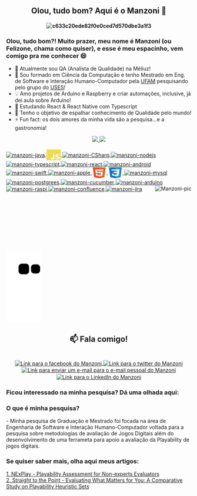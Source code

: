 <h2 align="center"> Olou, tudo bom? Aqui é o Manzoni 👋 </h3>
<h4 align="center">

  ![c633c20ede82f0e0ced7d570dbe3a1f3](https://user-images.githubusercontent.com/70382532/138322189-2db8df52-9dcb-40a0-88a8-c365466bd33d.gif)

</h4>

  ### Olou, tudo bom?! Muito prazer, meu nome é Manzoni (ou Felizone, chama como quiser), e esse é meu espacinho, vem comigo pra me conhecer 😄

  - 🔭 Atualmente sou QA (Analista de Qualidade) na Méliuz!
  - 📖 Sou formado em Ciência da Computação e tenho Mestrado em Eng. de Software e Interação Humano-Computador pela [UFAM](https://icomp.ufam.edu.br/) pesquisando pelo grupo do [USES](http://uses.icomp.ufam.edu.br/)!
  - 💡 Amo projetos de Arduino e Raspberry e criar automações, inclusive, já dei aula sobre Arduino!
  - 🌱 Estudando React & React Native com Typescript
  - 🏹 Tenho o objetivo de espalhar conhecimento de Qualidade pelo mundo!
  - ⚡ Fun fact: os dois amores da minha vida são a pesquisa...e a gastronomia!

<div align="center">
  <a href="https://github.com/FSMLipe">
    <img height="180em" src="https://github-readme-stats.vercel.app/api?username=FSMLipe&show_icons=true&theme=dracula&include_all_commits=true&count_private=true"/>
    <img height="180em" src="https://github-readme-stats.vercel.app/api/top-langs/?username=FSMLipe&layout=compact&langs_count=7&theme=dracula"/>
  </a>
</div>
  
<div style="display: inline-block"><br>
  <a href="https://github.com/FSMLipe">
    <img align="center" alt="manzoni-java" height="30" width="40" src="https://cdn.jsdelivr.net/gh/devicons/devicon/icons/java/java-original.svg" />
    <img align="center" alt="manzoni-JS" height="30" width="40" src="https://raw.githubusercontent.com/devicons/devicon/master/icons/javascript/javascript-plain.svg" />
    <img align="center" alt="manzoni-CSharp" height="30" width="40" src="https://cdn.jsdelivr.net/gh/devicons/devicon/icons/csharp/csharp-line.svg" />
    <img align="center" alt="manzoni-nodejs" height="30" width="40" src="https://cdn.jsdelivr.net/gh/devicons/devicon/icons/nodejs/nodejs-original.svg" />
    <img align="center" alt="manzoni-typescript" height="30" width="40" src="https://cdn.jsdelivr.net/gh/devicons/devicon/icons/typescript/typescript-original.svg" />
    <img align="center" alt="manzoni-react" height="30" width="40" src="https://cdn.jsdelivr.net/gh/devicons/devicon/icons/react/react-original.svg" />
    <img align="center" alt="manzoni-android" height="30" width="40" src="https://cdn.jsdelivr.net/gh/devicons/devicon/icons/android/android-original-wordmark.svg" />
    <img align="center" alt="manzoni-swift" height="30" width="40" src="https://cdn.jsdelivr.net/gh/devicons/devicon/icons/swift/swift-original.svg" />
    <img align="center" alt="manzoni-apple" height="30" width="40" src="https://cdn.jsdelivr.net/gh/devicons/devicon/icons/apple/apple-original.svg" />
    <img align="center" alt="manzoni-HTML" height="30" width="40" src="https://raw.githubusercontent.com/devicons/devicon/master/icons/html5/html5-original.svg" />
    <img align="center" alt="manzoni-CSS" height="30" width="40" src="https://raw.githubusercontent.com/devicons/devicon/master/icons/css3/css3-original.svg" />
    <img align="center" alt="manzoni-mysql" height="30" width="40" src="https://cdn.jsdelivr.net/gh/devicons/devicon/icons/mysql/mysql-original.svg" />
    <img align="center" alt="manzoni-postgrees" height="30" width="40" src="https://cdn.jsdelivr.net/gh/devicons/devicon/icons/postgresql/postgresql-original.svg" />
    <img align="center" alt="manzoni-cucumber" height="30" width="40" src="https://cdn.jsdelivr.net/gh/devicons/devicon/icons/cucumber/cucumber-plain.svg" />
    <img align="center" alt="manzoni-arduino" height="30" width="40" src="https://cdn.jsdelivr.net/gh/devicons/devicon/icons/arduino/arduino-plain.svg" />
    <img align="center" alt="manzoni-raspi" height="30" width="40" src="https://cdn.jsdelivr.net/gh/devicons/devicon/icons/raspberrypi/raspberrypi-original.svg" />
    <img align="center" alt="manzoni-confluence" height="30" width="40" src="https://cdn.jsdelivr.net/gh/devicons/devicon/icons/confluence/confluence-original.svg" />
    <img align="center" alt="manzoni-jira" height="30" width="40" src="https://cdn.jsdelivr.net/gh/devicons/devicon/icons/jira/jira-original.svg" />
    <img align="right" alt="Manzoni-pic" height="150" src="https://cdn.discordapp.com/attachments/750835706838122531/920689092088434738/20211215_104926.jpg" data-canonical-src="https://cdn.discordapp.com/attachments/750835706838122531/920689092088434738/20211215_104926.jpg" style="max-width: 100%;" />
  </a>
</div>

  ##
  
  ![Snake animation](https://github.com/FSMLipe/FSMLipe/blob/output/github-contribution-grid-snake.svg)

  <div align="center">
  <h2>📫 Fala comigo!</h2>  
    <div style="display: inline_block"><br>
      <a href="https://www.facebook.com/felipe.manzoni.90/">
        <img align="center" alt="Link para o facebook do Manzoni" width="40" height="40" src="https://seeklogo.com/images/F/facebook-icon-logo-C61047A9E7-seeklogo.com.png" />    
      </a>
      <a href="https://twitter.com/FSM_Lipe">
        <img align="center" alt="Link para o twitter do Manzoni" width="40" height="40" src="https://logodownload.org/wp-content/uploads/2014/09/twitter-logo-6.png" />    
      </a>
      <a href="mailto: felipemanzoni3@gmail.com">
        <img align="center" alt="Link para enviar um e-mail para o e-mail pessoal do Manzoni" width="40" height="40" src="https://www.carlosbarbosa.rs.leg.br/imagens/emailicon.png/image" />    
      </a>
      <a href="https://www.linkedin.com/in/felipe-sonntag-manzoni/">
        <img align="center" alt="Link para o LinkedIn do Manzoni" width="40" height="40" src="https://upload.wikimedia.org/wikipedia/commons/thumb/f/f8/LinkedIn_icon_circle.svg/2048px-LinkedIn_icon_circle.svg.png" />    
      </a> 
    </div>
  </div>

  ### Ficou interessado na minha pesquisa? Dá uma olhada aqui:
  <div>
    <h3>O que é minha pesquisa?</h3>
    - Minha pesquisa de Graduação e Mestrado foi focada na área de Engenharia de Software e Interação Humano-Computador voltada para a pesquisa sobre metodologias de avaliação de Jogos Digitais além do desenvolvimento de uma ferrameta para apoio a avaliação da Playability de jogos digitais.
    <h3>Se quiser saber mais, olha aqui meus artigos:</h3>
    <a href="https://www.researchgate.net/publication/324053878_NExPlay_-_Playability_Assessment_for_Non-experts_Evaluators">1. NExPlay - Playability Assessment for Non-experts Evaluators</a><br/>
    <a href="https://www.researchgate.net/publication/341473862_Straight_to_the_Point_-_Evaluating_What_Matters_for_You_A_Comparative_Study_on_Playability_Heuristic_Sets">2. Straight to the Point - Evaluating What Matters for You: A Comparative Study on Playability Heuristic Sets</a>
  </div>
